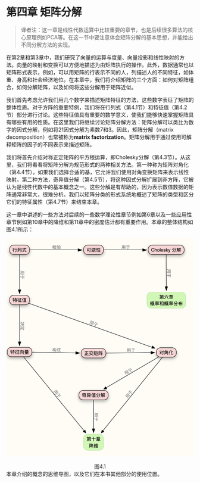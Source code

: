# 第四章 矩阵分解

> 译者注：这一章是线性代数运算中比较重要的章节，也是后续很多算法的核心原理例如PCA等。在这一节中要注意体会矩阵分解的基本思想，并能给出不同分解方法的实现。

在第2章和第3章中，我们研究了向量的运算与度量、向量投影和线性映射的方法。向量的映射和变换可以方便地描述为由矩阵执行的操作。此外，数据通常也以矩阵形式表示，例如，可以用矩阵的行表示不同的人，列描述人的不同特征，如体重、身高和社会经济地位。在本章中，我们将介绍矩阵的三个方面：如何对矩阵组合，如何分解矩阵，以及如何将这些分解用于矩阵近似。

我们首先考虑允许我们用几个数字来描述矩阵特征的方法，这些数字表征了矩阵的整体性质。对于方阵的重要特例，我们将在行列式（第4.1节）和特征值（第4.2节）部分进行讨论。这些特征值具有重要的数学意义，使我们能够快速掌握矩阵具有哪些有用的性质。在这里我们将继续讨论矩阵分解方法：矩阵分解可以类比为数字的因式分解，例如将21因式分解为素数7和3。因此，矩阵分解（matrix decomposition）也常被称为**matrix factorization**。矩阵分解用于通过使用可解释矩阵的因子的不同表示来描述矩阵。

我们将首先介绍对称正定矩阵的平方根运算，即Cholesky分解（第4.3节）。从这里，我们将看看将矩阵分解为规范形式的两种相关方法。第一种称为矩阵对角化（第4.4节），如果我们选择合适的基，它允许我们使用对角变换矩阵来表示线性映射。第二种方法，奇异值分解（第4.5节），将这种因式分解扩展到非方阵，它被认为是线性代数中的基本概念之一。这些分解是有帮助的，因为表示数值数据的矩阵通常非常大，很难分析。我们以矩阵分类的形式系统地概述了矩阵的类型和区分它们的特征属性（第4.7节）来结束本章。

这一章中讲述的一些方法对后续的一些数学理论性章节例如第6章以及一些应用性章节例如第10章中的降维和第11章中的密度估计都有重要作用。本章的整体结构如图4.1所示：

![](../attachments/map_ch4.png)

<center>图4.1</center> 本章介绍的概念的思维导图，以及它们在本书其他部分的使用位置。

